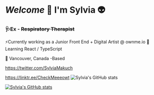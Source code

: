 # _Welcome_ :wave: I'm Sylvia :alien: ##

###     🩺Ex - ~~Respiratory Therapist~~
⚡Currently working as a Junior Front End + Digital Artist @ ownme.io
🌱Learning React / TypeScript

				

:round_pushpin:  Vancouver, Canada -Based 



https://twitter.com/SylviaMakuch

https://linktr.ee/CheckMeeeowt
![Sylvia's GitHub stats](https://github-readme-stats.vercel.app/api?username=sylviamakuch&show_icons=true&theme=synthwave)


[![Sylvia's GitHub stats](https://github-readme-stats.vercel.app/api?username=sylviamakuch)](https://github.com/sylviamakuch/github-readme-stats)
